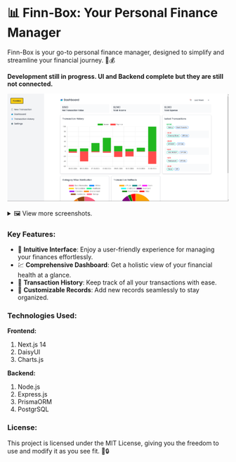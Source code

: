 # 📊 Finn-Box: Your Personal Finance Manager

Finn-Box is your go-to personal finance manager, designed to simplify and streamline your financial journey. 💼💰

**Development still in progress. UI and Backend complete but they are still not connected.**

![Dashboard Image](./assets/dashboard-1.png)

<details>
<summary>🖼️ View more screenshots.</summary>
<br>

![Dashboard Image](./assets/dashboard-2.png)
![Transaction History](./assets/transaction-history.png)
![Add new record](./assets/record-new-transction.png) 
![Settings](./assets/settings.png)
![Auth](./assets/auth.png)

</details>


### Key Features:
- 🌟 **Intuitive Interface**: Enjoy a user-friendly experience for managing your finances effortlessly. 
- 💹 **Comprehensive Dashboard**: Get a holistic view of your financial health at a glance. 
- 📅 **Transaction History**: Keep track of all your transactions with ease. 
- 📝 **Customizable Records**: Add new records seamlessly to stay organized. 

### Technologies Used:
**Frontend:**
1. Next.js 14
2. DaisyUI
3. Charts.js

**Backend:**
1. Node.js
2. Express.js
3. PrismaORM
4. PostgrSQL

### License:
This project is licensed under the MIT License, giving you the freedom to use and modify it as you see fit. 📜🔒
